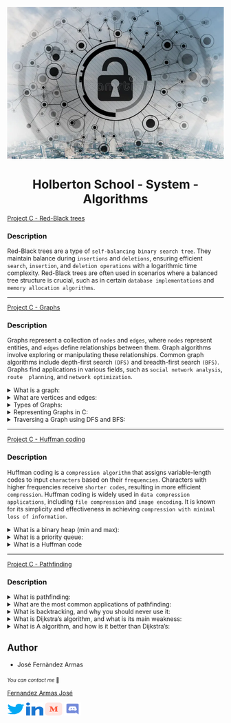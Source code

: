<p align="center">
	<img src="./images/algo.webp" alt="">
</p>


<h1 align="center">Holberton School - System - Algorithms</h1>

[Project C - Red-Black trees](./red_black_tree/)

### Description

Red-Black trees are a type of `self-balancing binary search tree`. They maintain balance during `insertions` and `deletions`, ensuring efficient `search`, `insertion`, and `deletion operations` with a logarithmic time complexity. Red-Black trees are often used in scenarios where a balanced tree structure is crucial, such as in certain `database implementations` and `memory allocation algorithms`.

---

[Project C - Graphs](./graphs/)

### Description

Graphs represent a collection of `nodes` and `edges`, where `nodes` represent entities, and `edges` define relationships between them. Graph algorithms involve exploring or manipulating these relationships. Common graph algorithms include depth-first search `(DFS)` and breadth-first search `(BFS)`. Graphs find applications in various fields, such as `social network analysis`, `route 
planning`, and `network optimization`.

<details>
<summary>What is a graph:</summary>

In computer science and mathematics, a graph is a data structure that consists of a set of nodes (vertices) and a set of edges connecting pairs of nodes. Graphs are used to model relationships between entities, and they are widely employed in various applications, including network design, social network analysis, and route planning.


</details>

<details>
<summary>What are vertices and edges:</summary>


*	`Vertices (Nodes)`:
	These are the fundamental units in a graph, representing entities or points in the graph.

*	`Edges`:
	These are the connections between vertices, representing relationships or links. Edges may be directed or undirected, and they may have weights.


</details>

<details>
<summary>Types of Graphs:</summary>
<br>

*	`Directed Graph (Digraph)`:
	Edges have a direction, indicating a one-way relationship.
*	`Undirected Graph`:
	Edges have no direction; relationships are symmetric.
*	`Weighted Graph`:
	Each edge has an associated weight or cost.
*	`Cyclic Graph`:
	Contains at least one cycle (a path that starts and ends at the same vertex).
*	`Acyclic Graph`:
	Contains no cycles.
*	`Connected Graph`:
	There is a path between every pair of vertices.
*	`Disconnected Graph`:
		Contains at least two vertices without a connecting path.
*	`Bipartite Graph`:
	Vertices can be divided into two sets, with edges connecting only between sets.

</details>

<details>
<summary>Representing Graphs in C:</summary>
<br>

*	`Adjacency Matrix`:
	A 2D array where `graph[i][j]` is 1 if there is an edge between vertices `i` and `j`.
*	`Adjacency List`:
	An array of lists, where each element in the array represents a vertex, and its corresponding list contains all adjacent vertices.

</details>

<details>
<summary>Traversing a Graph using DFS and BFS:</summary>
<br>

*	`Depth-First Search (DFS)`:

	* Start at a source vertex and explore as far as possible along each branch before backtracking.
	* Uses a stack or recursion.
	* Typically implemented using recursion in C.

*	`Breadth-First Search (BFS)`:
	* Explore all vertices at the current level before moving on to the next level.
	* Uses a queue.
	* Queue data structure may be implemented using arrays or linked lists in C.

</details>


---

[Project C - Huffman coding](./huffman_coding/)

### Description

Huffman coding is a `compression algorithm` that assigns variable-length codes to input `characters` based on their `frequencies`. Characters with higher frequencies receive `shorter codes`, resulting in more efficient `compression`. Huffman coding is widely used in `data compression applications`, including `file compression` and `image encoding`. It is known for its simplicity and effectiveness in achieving `compression with minimal loss of information`.

<details>
<summary>What is a binary heap (min and max):</summary>

```
A binary heap is a specialized binary tree-based data structure that satisfies the heap property. In a min-heap, for every node i other than the root, the value of i is greater than or equal to the values of its children. This ensures that the smallest element is always at the root. Conversely, in a max-heap, for every node i other than the root, the value of i is less than or equal to the values of its children, ensuring that the largest element is at the root. Binary heaps are commonly used in algorithms that require efficient access to the minimum or maximum element, such as priority queues.
```
</details>

<details>
<summary>What is a priority queue:</summary>

```
A priority queue is an abstract data type that operates like a regular queue but assigns a priority level to each element. Elements with higher priority are dequeued before those with lower priority. Priority queues are commonly implemented using data structures like binary heaps, and they find applications in various algorithms, such as Dijkstra's algorithm for finding the shortest path and Huffman coding for data compression.
```
</details>

<details>
<summary>What is a Huffman code</summary>

```
Huffman coding is a compression algorithm used for lossless data compression. It is named after David A. Huffman, who developed the technique. Huffman coding assigns variable-length codes to input characters based on their frequencies in the input data. The more frequent characters are assigned shorter codes, while less frequent characters receive longer codes. This results in a prefix-free code, meaning no code is a prefix of another. Huffman coding is widely used in applications like file compression (e.g., in ZIP files) and is a fundamental concept in information theory.
```
</details>

---

[Project C - Pathfinding](./pathfinding/)

### Description

<details>
<summary>What is pathfinding:</summary> 

```
Pathfinding is a computational technique used in computer science and artificial intelligence to find the most efficient route or path between two points within a network, graph, or grid. The goal is to determine the optimal way to navigate from a starting point to a destination while considering various constraints or costs associated with different paths.
```
</details>

<details>
<summary>What are the most common applications of pathfinding:</summary>

```
Pathfinding algorithms find widespread applications in various fields, such as robotics, video games, logistics, network routing, and navigation systems. They are essential for optimizing routes for vehicles, planning movements for characters in games, or determining efficient paths for delivery trucks.<br>
```
</details>


<details>
<summary>What is backtracking, and why you should never use it:</summary>

```
Backtracking is a brute-force algorithmic technique where the system systematically explores all possible solutions to a problem by backtracking from suboptimal paths. While it can be effective for certain problems, it tends to be inefficient for many real-world scenarios due to its exhaustive nature. Backtracking may lead to high computational costs, especially when dealing with large search spaces, making it less practical for tasks like pathfinding in complex environments.
```
</details>


<details>
<summary>What is Dijkstra’s algorithm, and what is its main weakness:</summary>

```
Dijkstra's algorithm is a popular pathfinding algorithm used to find the shortest path between two nodes in a weighted graph. It works by iteratively selecting the node with the smallest known distance and updating the distances to its neighboring nodes. The main weakness of Dijkstra's algorithm is that it does not handle negative edge weights well. If a graph contains negative weights, the algorithm may produce incorrect results.
```
</details>


<details>
<summary>What is A algorithm, and how is it better than Dijkstra’s:</summary>

```
The A* (A-star) algorithm is another pathfinding algorithm that combines aspects of both Dijkstra's algorithm and greedy best-first search. A* takes into account both the cost of reaching a node from the start and a heuristic estimate of the cost to reach the goal. This makes A* more efficient than Dijkstra's algorithm in many cases, as it tends to explore paths that are more likely to lead to the optimal solution. A* is particularly useful when dealing with large graphs or grids, offering a balance between optimality and computational efficiency.
```
</details>

## Author

* José Fernàndez Armas

<sub>_You can contact me_ 📩

[Fernandez Armas José](https://github.com/crasride)

<p align="left">
<a href="https://twitter.com/JosFern35900656" target="blank"><img align="center" src="./images/twitter.svg" alt="crasride" height="30" width="40" /></a>
<a href="https://www.linkedin.com/in/jd-fernandez/" target="blank"><img align="center" src="./images/linked-in-alt.svg" alt="crasride" height="30" width="40" /></a>
<a href="https://medium.com/@4990" target="blank"><img align="center" src="./images/medium.svg" alt="@crasride" height="30" width="40" /></a>
<a href="https://discord.gg/José Fernandez Armas#7992" target="blank"><img align="center" src="./images/discord.svg" alt="crasride" height="30" width="40" /></a>
</p>
